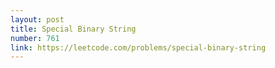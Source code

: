```yaml
---
layout: post
title: Special Binary String
number: 761
link: https://leetcode.com/problems/special-binary-string
---
```


